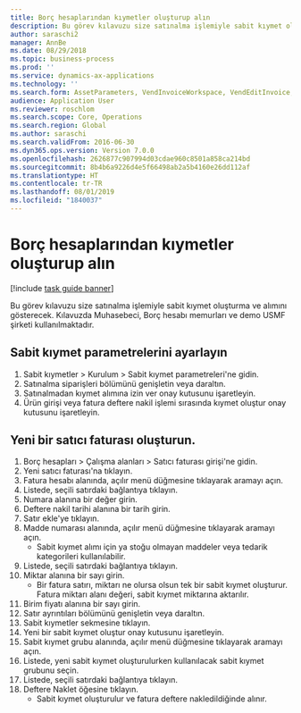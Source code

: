 ```yaml
---
title: Borç hesaplarından kıymetler oluşturup alın
description: Bu görev kılavuzu size satınalma işlemiyle sabit kıymet oluşturma ve alımını gösterecek.
author: saraschi2
manager: AnnBe
ms.date: 08/29/2018
ms.topic: business-process
ms.prod: ''
ms.service: dynamics-ax-applications
ms.technology: ''
ms.search.form: AssetParameters, VendInvoiceWorkspace, VendEditInvoice, VendTableLookup, InventItemIdLookupSimple, AssetTable
audience: Application User
ms.reviewer: roschlom
ms.search.scope: Core, Operations
ms.search.region: Global
ms.author: saraschi
ms.search.validFrom: 2016-06-30
ms.dyn365.ops.version: Version 7.0.0
ms.openlocfilehash: 2626877c907994d03cdae960c8501a858ca214bd
ms.sourcegitcommit: 8b4b6a9226d4e5f66498ab2a5b4160e26dd112af
ms.translationtype: HT
ms.contentlocale: tr-TR
ms.lasthandoff: 08/01/2019
ms.locfileid: "1840037"
---
```

# <a name="create-and-acquire-assets-from-accounts-payable"></a>Borç hesaplarından kıymetler oluşturup alın

[!include [task guide banner](../../includes/task-guide-banner.md)]

Bu görev kılavuzu size satınalma işlemiyle sabit kıymet oluşturma ve alımını gösterecek.  Kılavuzda Muhasebeci, Borç hesabı memurları ve demo USMF şirketi kullanılmaktadır.


## <a name="set-fixed-assets-parameters"></a>Sabit kıymet parametrelerini ayarlayın
1. Sabit kıymetler > Kurulum > Sabit kıymet parametreleri'ne gidin.
2. Satınalma siparişleri bölümünü genişletin veya daraltın.
3. Satınalmadan kıymet alımına izin ver onay kutusunu işaretleyin.
4. Ürün girişi veya fatura deftere nakil işlemi sırasında kıymet oluştur onay kutusunu işaretleyin.

## <a name="create-a-new-vendor-invoice"></a>Yeni bir satıcı faturası oluşturun.
1. Borç hesapları > Çalışma alanları > Satıcı faturası girişi'ne gidin.
2. Yeni satıcı faturası'na tıklayın.
3. Fatura hesabı alanında, açılır menü düğmesine tıklayarak aramayı açın.
4. Listede, seçili satırdaki bağlantıya tıklayın.
5. Numara alanına bir değer girin.
6. Deftere nakil tarihi alanına bir tarih girin.
7. Satır ekle'ye tıklayın.
8. Madde numarası alanında, açılır menü düğmesine tıklayarak aramayı açın.
    * Sabit kıymet alımı için ya stoğu olmayan maddeler veya tedarik kategorileri kullanılabilir.  
9. Listede, seçili satırdaki bağlantıya tıklayın.
10. Miktar alanına bir sayı girin.
    * Bir fatura satırı, miktarı ne olursa olsun tek bir sabit kıymet oluşturur.  Fatura miktarı alanı değeri, sabit kıymet miktarına aktarılır.  
11. Birim fiyatı alanına bir sayı girin.
12. Satır ayrıntıları bölümünü genişletin veya daraltın.
13. Sabit kıymetler sekmesine tıklayın.
14. Yeni bir sabit kıymet oluştur onay kutusunu işaretleyin.
15. Sabit kıymet grubu alanında, açılır menü düğmesine tıklayarak aramayı açın.
16. Listede, yeni sabit kıymet oluşturulurken kullanılacak sabit kıymet grubunu seçin.
17. Listede, seçili satırdaki bağlantıya tıklayın.
18. Deftere Naklet öğesine tıklayın.
    * Sabit kıymet oluşturulur ve fatura deftere nakledildiğinde alınır.  

